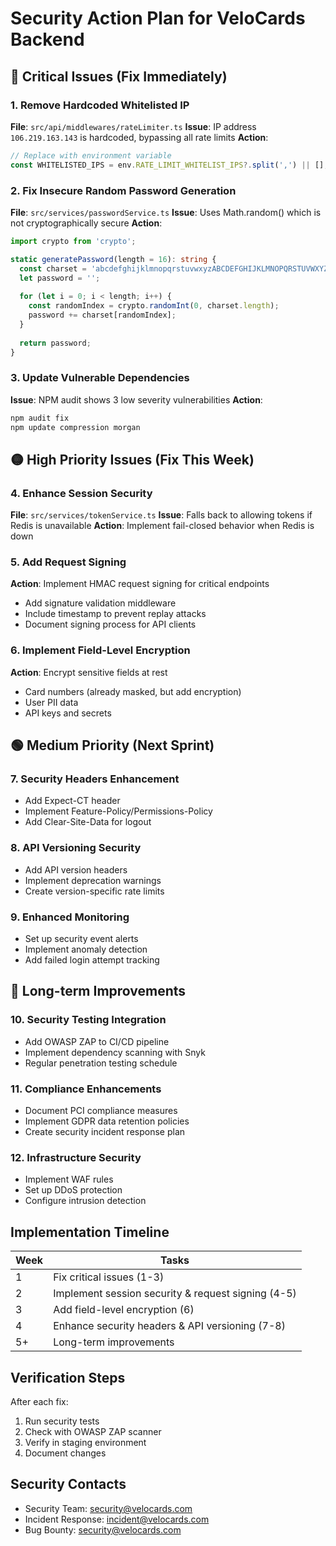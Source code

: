 # Security Action Plan for VeloCards Backend

## 🔴 Critical Issues (Fix Immediately)

### 1. Remove Hardcoded Whitelisted IP
**File**: `src/api/middlewares/rateLimiter.ts`
**Issue**: IP address `106.219.163.143` is hardcoded, bypassing all rate limits
**Action**:
```typescript
// Replace with environment variable
const WHITELISTED_IPS = env.RATE_LIMIT_WHITELIST_IPS?.split(',') || [];
```

### 2. Fix Insecure Random Password Generation
**File**: `src/services/passwordService.ts`
**Issue**: Uses Math.random() which is not cryptographically secure
**Action**:
```typescript
import crypto from 'crypto';

static generatePassword(length = 16): string {
  const charset = 'abcdefghijklmnopqrstuvwxyzABCDEFGHIJKLMNOPQRSTUVWXYZ0123456789!@#$%^&*()_+-=[]{}|;:,.<>?';
  let password = '';
  
  for (let i = 0; i < length; i++) {
    const randomIndex = crypto.randomInt(0, charset.length);
    password += charset[randomIndex];
  }
  
  return password;
}
```

### 3. Update Vulnerable Dependencies
**Issue**: NPM audit shows 3 low severity vulnerabilities
**Action**:
```bash
npm audit fix
npm update compression morgan
```

## 🟡 High Priority Issues (Fix This Week)

### 4. Enhance Session Security
**File**: `src/services/tokenService.ts`
**Issue**: Falls back to allowing tokens if Redis is unavailable
**Action**: Implement fail-closed behavior when Redis is down

### 5. Add Request Signing
**Action**: Implement HMAC request signing for critical endpoints
- Add signature validation middleware
- Include timestamp to prevent replay attacks
- Document signing process for API clients

### 6. Implement Field-Level Encryption
**Action**: Encrypt sensitive fields at rest
- Card numbers (already masked, but add encryption)
- User PII data
- API keys and secrets

## 🟢 Medium Priority (Next Sprint)

### 7. Security Headers Enhancement
- Add Expect-CT header
- Implement Feature-Policy/Permissions-Policy
- Add Clear-Site-Data for logout

### 8. API Versioning Security
- Add API version headers
- Implement deprecation warnings
- Create version-specific rate limits

### 9. Enhanced Monitoring
- Set up security event alerts
- Implement anomaly detection
- Add failed login attempt tracking

## 🔵 Long-term Improvements

### 10. Security Testing Integration
- Add OWASP ZAP to CI/CD pipeline
- Implement dependency scanning with Snyk
- Regular penetration testing schedule

### 11. Compliance Enhancements
- Document PCI compliance measures
- Implement GDPR data retention policies
- Create security incident response plan

### 12. Infrastructure Security
- Implement WAF rules
- Set up DDoS protection
- Configure intrusion detection

## Implementation Timeline

| Week | Tasks |
|------|-------|
| 1 | Fix critical issues (1-3) |
| 2 | Implement session security & request signing (4-5) |
| 3 | Add field-level encryption (6) |
| 4 | Enhance security headers & API versioning (7-8) |
| 5+ | Long-term improvements |

## Verification Steps

After each fix:
1. Run security tests
2. Check with OWASP ZAP scanner
3. Verify in staging environment
4. Document changes

## Security Contacts

- Security Team: security@velocards.com
- Incident Response: incident@velocards.com
- Bug Bounty: security@velocards.com